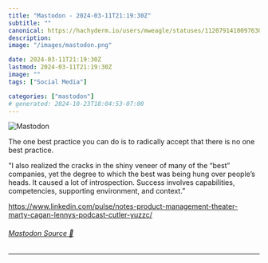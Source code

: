 ```yaml
---
title: "Mastodon - 2024-03-11T21:19:30Z"
subtitle: ""
canonical: https://hachyderm.io/users/mweagle/statuses/112079141009763083
description:
image: "/images/mastodon.png"

date: 2024-03-11T21:19:30Z
lastmod: 2024-03-11T21:19:30Z
image: ""
tags: ["Social Media"]

categories: ["mastodon"]
# generated: 2024-10-23T18:04:53-07:00
---
```

![Mastodon](/images/mastodon.png)

<p>The one best practice you can do is to radically accept that there is no one best practice.</p><p>&quot;I also realized the cracks in the shiny veneer of many of the “best” companies, yet the degree to which the best was being hung over people’s heads. It caused a lot of introspection. Success involves capabilities, competencies, supporting environment, and context.”</p><p><a href="https://www.linkedin.com/pulse/notes-product-management-theater-marty-cagan-lennys-podcast-cutler-yuzzc/" target="_blank" rel="nofollow noopener noreferrer" translate="no"><span class="invisible">https://www.</span><span class="ellipsis">linkedin.com/pulse/notes-produ</span><span class="invisible">ct-management-theater-marty-cagan-lennys-podcast-cutler-yuzzc/</span></a></p>


###### [Mastodon Source 🐘](https://hachyderm.io/@mweagle/112079141009763083)

___
